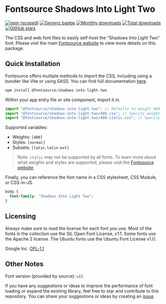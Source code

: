 # Fontsource Shadows Into Light Two

[![npm (scoped)](https://img.shields.io/npm/v/@fontsource/shadows-into-light-two?color=brightgreen)](https://www.npmjs.com/package/@fontsource/shadows-into-light-two) [![Generic badge](https://img.shields.io/badge/fontsource-passing-brightgreen)](https://github.com/fontsource/fontsource) [![Monthly downloads](https://badgen.net/npm/dm/@fontsource/shadows-into-light-two)](https://github.com/fontsource/fontsource) [![Total downloads](https://badgen.net/npm/dt/@fontsource/shadows-into-light-two)](https://github.com/fontsource/fontsource) [![GitHub stars](https://img.shields.io/github/stars/fontsource/fontsource.svg?style=social&label=Star)](https://github.com/fontsource/fontsource/stargazers)

The CSS and web font files to easily self-host the “Shadows Into Light Two” font. Please visit the main [Fontsource website](https://fontsource.org/fonts/shadows-into-light-two) to view more details on this package.

## Quick Installation

Fontsource offers multiple methods to import the CSS, including using a bundler like Vite or using SASS. You can find full documentation [here](https://fontsource.org/docs/getting-started/introduction).

```javascript
npm install @fontsource/shadows-into-light-two
```

Within your app entry file or site component, import it in.

```javascript
import "@fontsource/shadows-into-light-two"; // Defaults to weight 400
import "@fontsource/shadows-into-light-two/400.css"; // Specify weight
import "@fontsource/shadows-into-light-two/400-italic.css"; // Specify weight and style
```

Supported variables:
- Weights: `[400]`
- Styles: `[normal]`
- Subsets: `[latin,latin-ext]`

> Note: `italic` may not be supported by all fonts. To learn more about what weights and styles are supported, please visit the [Fontsource website](https://fontsource.org/fonts/shadows-into-light-two).

Finally, you can reference the font name in a CSS stylesheet, CSS Module, or CSS-in-JS.

```css
body {
  font-family: "Shadows Into Light Two";
}
```

## Licensing
Always make sure to read the license for each font you use. Most of the fonts in the collection use the SIL Open Font License, v1.1. Some fonts use the Apache 2 license. The Ubuntu fonts use the Ubuntu Font License v1.0.

Google Inc.
[OFL-1.1](http://scripts.sil.org/OFL)

## Other Notes
Font version (provided by source): `v17`.

If you have any suggestions or ideas to improve the performance of font loading or expand the existing library, feel free to star and contribute to this repository. You can share your suggestions or ideas by creating an [issue](https://github.com/fontsource/fontsource/issues).